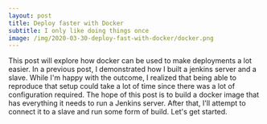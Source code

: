 ```yaml
---
layout: post
title: Deploy faster with Docker
subtitle: I only like doing things once
image: /img/2020-03-30-deploy-fast-with-docker/docker.png
---
```


This post will explore how docker can be used to make deployments a lot easier. In a previous post, I demonstrated how I built a jenkins server and a slave. While I'm happy with the outcome, I realized that being able to reproduce that setup could take a lot of time since there was a lot of configuration required. The hope of this post is to build a docker image that has everything it needs to run a Jenkins server. After that, I'll attempt to connect it to a slave and run some form of build. Let's get started.

